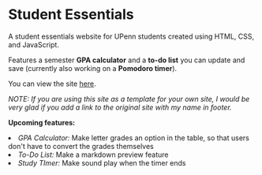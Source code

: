 # Student Essentials

A student essentials website for UPenn students created using HTML, CSS, and JavaScript.

Features a semester **GPA calculator** and a **to-do list** you can update and save (currently also working on a **Pomodoro timer**).

You can view the site <a href="https://essentials.neocities.org">here</a>.

<i>NOTE: If you are using this site as a template for your own site, I would be very glad if you add a link to the original site with my name in footer.</i>

<b>Upcoming features:</b>
<li><i>GPA Calculator:</i> Make letter grades an option in the table, so that users don't have to convert the grades themselves</li>
<li><i>To-Do List:</i> Make a markdown preview feature</li>
<li><i>Study TImer:</i> Make sound play when the timer ends
